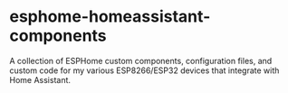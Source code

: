 # esphome-homeassistant-components
A collection of ESPHome custom components, configuration files, and custom code for my various ESP8266/ESP32 devices that integrate with Home Assistant.
